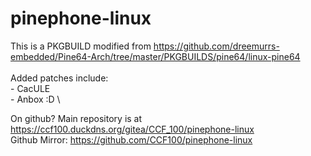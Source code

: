 # pinephone-linux

This is a PKGBUILD modified from https://github.com/dreemurrs-embedded/Pine64-Arch/tree/master/PKGBUILDS/pine64/linux-pine64 \
\
Added patches include:\
    - CacULE\
    - Anbox :D \

On github? Main repository is at https://ccf100.duckdns.org/gitea/CCF_100/pinephone-linux \
Github Mirror: https://github.com/CCF100/pinephone-linux
